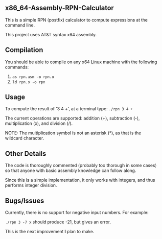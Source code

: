 ## x86_64-Assembly-RPN-Calculator
This is a simple RPN (postfix) calculator to compute expressions at the command line.

This project uses AT&T syntax x64 assembly.

## Compilation
You should be able to compile on any x64 Linux machine with the following commands:

1. `as rpn.asm -o rpn.o`
2. `ld rpn.o -o rpn`

## Usage
To compute the result of '3 4 +', at a terminal type:
`./rpn 3 4 +`

The current operations are supported: addition (+), subtraction (-), multiplication (x), and division (/).

NOTE: The multiplication symbol is not an asterisk (*), as that is the wildcard character.

## Other Details
The code is thoroughly commented (probably too thorough in some cases) so that anyone with basic assembly knowledge can follow along.

Since this is a simple implementation, it only works with integers, and thus performs integer division.

## Bugs/Issues
Currently, there is no support for negative input numbers. For example:

`./rpn 3 -7 x` should produce -21, but gives an error.

This is the next improvement I plan to make.
